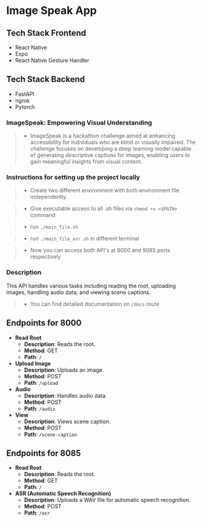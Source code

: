 # Image Speak App

## Tech Stack Frontend
- React Native
- Expo
- React Native Gesture Handler

## Tech Stack Backend
- FastAPI
- ngrok
- Pytorch

### ImageSpeak: Empowering Visual Understanding

> - ImageSpeak is a hackathon challenge aimed at enhancing accessibility for individuals
who are blind or visually impaired. The challenge focuses on developing a deep learning
model capable of generating descriptive captions for images, enabling users to gain
meaningful insights from visual content.

### Instructions for setting up the project locally

> - Create two different environment with both environment file independently.

> - Give executable access to all .sh files via `chmod +x <$PATH>` command

> - run `./main_file.sh`

> - run `./main_file_asr.sh` in different terminal

> - Now you can access both API's at 8000 and 8085 ports respectively

### Description
This API handles various tasks including reading the root, uploading images, handling audio data, and viewing scene captions.

> - You can find detailed documentation on `/docs` route

## Endpoints for 8000
- **Read Root**
  - **Description**: Reads the root.
  - **Method**: GET
  - **Path**: `/`
- **Upload Image**
  - **Description**: Uploads an image.
  - **Method**: POST
  - **Path**: `/upload`
- **Audio**
  - **Description**: Handles audio data.
  - **Method**: POST
  - **Path**: `/audio`
- **View**
  - **Description**: Views scene caption.
  - **Method**: POST
  - **Path**: `/scene-caption`

## Endpoints for 8085
- **Read Root**
  - **Description**: Reads the root.
  - **Method**: GET
  - **Path**: `/`
- **ASR (Automatic Speech Recognition)**
  - **Description**: Uploads a WAV file for automatic speech recognition.
  - **Method**: POST
  - **Path**: `/asr`
